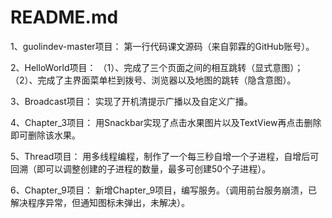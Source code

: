 # README.md
1、guolindev-master项目：
第一行代码课文源码（来自郭霖的GitHub账号）。

2、HelloWorld项目：
（1）、完成了三个页面之间的相互跳转（显式意图）；
（2）、完成了主界面菜单栏到拨号、浏览器以及地图的跳转（隐含意图）。

3、Broadcast项目：
实现了开机清提示广播以及自定义广播。

4、Chapter_3项目：
用Snackbar实现了点击水果图片以及TextView再点击删除即可删除该水果。

5、Thread项目：
用多线程编程，制作了一个每三秒自增一个子进程，自增后可回溯（即可以调整创建的子进程的数量，最多可创建50个子进程）。

6、Chapter_9项目：
新增Chapter_9项目，编写服务。（调用前台服务崩溃，已解决程序异常，但通知图标未弹出，未解决）。
